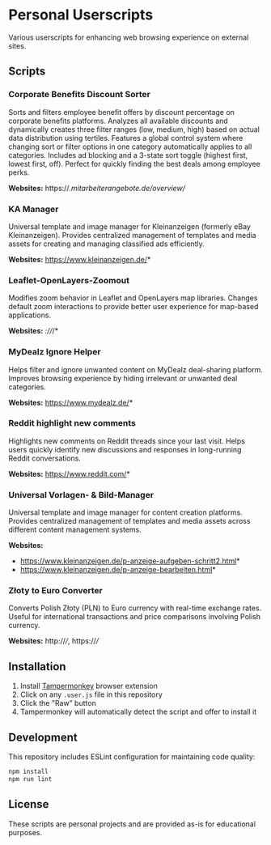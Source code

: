# Personal Userscripts
Various userscripts for enhancing web browsing experience on external sites.

## Scripts

### Corporate Benefits Discount Sorter
Sorts and filters employee benefit offers by discount percentage on corporate benefits platforms. Analyzes all available discounts and dynamically creates three filter ranges (low, medium, high) based on actual data distribution using tertiles. Features a global control system where changing sort or filter options in one category automatically applies to all categories. Includes ad blocking and a 3-state sort toggle (highest first, lowest first, off). Perfect for quickly finding the best deals among employee perks.

**Websites:** https://*.mitarbeiterangebote.de/overview/*

### KA Manager
Universal template and image manager for Kleinanzeigen (formerly eBay Kleinanzeigen). Provides centralized management of templates and media assets for creating and managing classified ads efficiently.

**Websites:** https://www.kleinanzeigen.de/*

### Leaflet-OpenLayers-Zoomout
Modifies zoom behavior in Leaflet and OpenLayers map libraries. Changes default zoom interactions to provide better user experience for map-based applications.

**Websites:** *://*/*

### MyDealz Ignore Helper
Helps filter and ignore unwanted content on MyDealz deal-sharing platform. Improves browsing experience by hiding irrelevant or unwanted deal categories.

**Websites:** https://www.mydealz.de/*

### Reddit highlight new comments
Highlights new comments on Reddit threads since your last visit. Helps users quickly identify new discussions and responses in long-running Reddit conversations.

**Websites:** https://www.reddit.com/*

### Universal Vorlagen- & Bild-Manager
Universal template and image manager for content creation platforms. Provides centralized management of templates and media assets across different content management systems.

**Websites:**
- https://www.kleinanzeigen.de/p-anzeige-aufgeben-schritt2.html*
- https://www.kleinanzeigen.de/p-anzeige-bearbeiten.html*

### Złoty to Euro Converter
Converts Polish Złoty (PLN) to Euro currency with real-time exchange rates. Useful for international transactions and price comparisons involving Polish currency.

**Websites:** http://*/*, https://*/*

## Installation

1. Install [Tampermonkey](https://www.tampermonkey.net/) browser extension
2. Click on any `.user.js` file in this repository
3. Click the "Raw" button
4. Tampermonkey will automatically detect the script and offer to install it

## Development

This repository includes ESLint configuration for maintaining code quality:

```bash
npm install
npm run lint
```

## License

These scripts are personal projects and are provided as-is for educational purposes.
